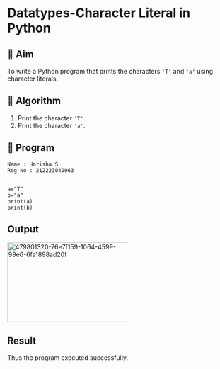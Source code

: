 # Datatypes-Character Literal in Python

## 🎯 Aim
To write a Python program that prints the characters `'T'` and `'a'` using character literals.

## 🧠 Algorithm
1. Print the character `'T'`.
2. Print the character `'a'`.

## 🧾 Program
```
Name : Harisha S
Reg No : 212223040063
```

```

a="T"
b="a"
print(a)
print(b)

```
## Output

<img width="271" height="180" alt="479801320-76e7f159-1064-4599-99e6-6fa1898ad20f" src="https://github.com/user-attachments/assets/632d4939-f201-4cc8-a5e1-883d2dafccdc" />

## Result
Thus the program executed successfully.
